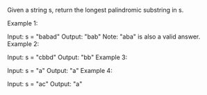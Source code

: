 Given a string s, return the longest palindromic substring in s.

 

Example 1:

Input: s = "babad"
Output: "bab"
Note: "aba" is also a valid answer.
Example 2:

Input: s = "cbbd"
Output: "bb"
Example 3:

Input: s = "a"
Output: "a"
Example 4:

Input: s = "ac"
Output: "a"